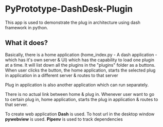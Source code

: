# PyPrototype-DashDesk-Plugin

This app is used to demonstrate the plug in architecture using dash framework in python.

## What it does?

Basically, there is a home application (home_index.py - A dash application - which has it's own server & UI) which has the capability to load one plugin at a time. It will list down all the plugins in the "plugins" folder as a buttons. When user clicks the button, the home application, starts the selected plug in application in a different server & routes to that server

Plug in application is also another application which can run separately. 

There is no actual link between home & plug in. Whenever user want to go to certain plug in, home application, starts the plug in application & routes to that server.

To create web application **Dash** is used.
To host url in the desktop window **pywebview** is used.
**Pipenv** is used to track dependencies